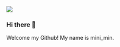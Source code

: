<img src="https://capsule-render.vercel.app/api?type=Waving&color=A3DCBE&height=200&section=header&text=Mini_min&animation=fadeIn&fontSize=50&fontColor=FF6666" />

### Hi there 💖
Welcome my Github! My name is mini_min.

<!--
**jm-Back/jm-back** is a ✨ _special_ ✨ repository because its `README.md` (this file) appears on your GitHub profile.

Here are some ideas to get you started:

- 🔭 I’m currently working on ...
- 🌱 I’m currently learning ...
- 👯 I’m looking to collaborate on ...
- 🤔 I’m looking for help with ...
- 💬 Ask me about ...
- 📫 How to reach me: ...
- 😄 Pronouns: ...
- ⚡ Fun fact: ...
-->

